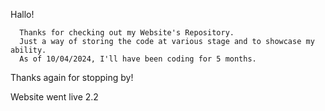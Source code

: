 Hallo!

      Thanks for checking out my Website's Repository.
      Just a way of storing the code at various stage and to showcase my ability.
      As of 10/04/2024, I'll have been coding for 5 months.

Thanks again for stopping by!

Website went live 2.2
